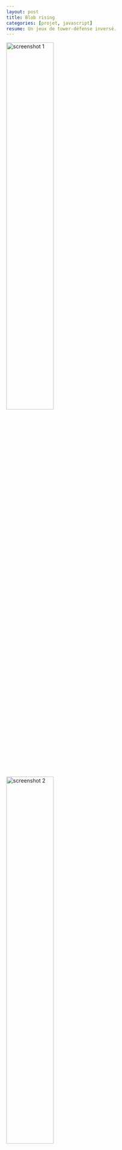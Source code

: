 ```yaml
---
layout: post
title: Blob rising
categories: [projet, javascript]
resume: Un jeux de tower-défense inversé.
---
```

<div class="container-img">
  <img src="http://man.lydiman.net/cv/Javascript/blobRising/level3.png" alt="screenshot 1" width="50%" />
  <img src="http://man.lydiman.net/cv/Javascript/blobRising/regles.png" alt="screenshot 2" width="50%" />
  <img src="http://man.lydiman.net/cv/Javascript/blobRising/level1.png" alt="screenshot 3" width="50%" />
</div>

Application native réalisée en 1 mois, pour le concours <a href="http://js13kgames.com" target="_blank">js13kGames</a>.

Le but du jeux est d'aider le blob (goutte) à aller jusqu'à la source (en vert). Il faut éviter les murs et les puits (en rouge).

* Rôle : Développeur parmi une équipe de 4 personnes.
* Connaissances acquises : javascript et la réduction au maximum des ressources.

<div class="container-link">
  <a href="http://js13kgames.com/games/blobrising/index.html" target="_blank">Jeu</a>
  <a href="https://github.com/Froggies/BlobRising" target="_blank">Github</a>
  <a href="http://js13kgames.com/entries/blobrising/" target="_blank">Fiche sur js13kGames</a>
</div>